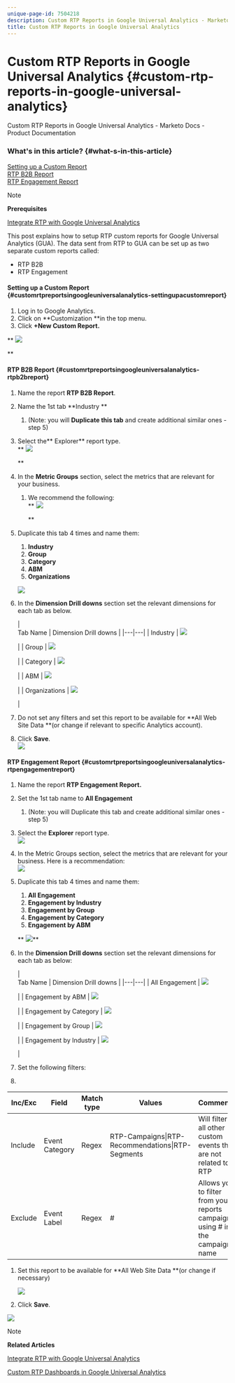 ```yaml
---
unique-page-id: 7504218
description: Custom RTP Reports in Google Universal Analytics - Marketo Docs - Product Documentation
title: Custom RTP Reports in Google Universal Analytics
---
```


# Custom RTP Reports in Google Universal Analytics {#custom-rtp-reports-in-google-universal-analytics}

Custom RTP Reports in Google Universal Analytics - Marketo Docs - Product Documentation

### What's in this article? {#what-s-in-this-article}

[Setting up a Custom Report](#customrtpreportsingoogleuniversalanalytics-settingupacustomreport)  
[RTP B2B Report](#customrtpreportsingoogleuniversalanalytics-rtpb2breport)  
[RTP Engagement Report](#customrtpreportsingoogleuniversalanalytics-rtpengagementreport)

>[!NOTE]
>
>**Prerequisites**
>
>[Integrate RTP with Google Universal Analytics](integrate-rtp-with-google-universal-analytics.md)

This post explains how to setup RTP custom reports for Google Universal Analytics (GUA).  The data sent from RTP to GUA can be set up as two separate custom reports called:

* RTP B2B
* RTP Engagement

#### Setting up a Custom Report {#customrtpreportsingoogleuniversalanalytics-settingupacustomreport}

1. Log in to Google Analytics.
1. Click on **Customization **in the top menu.
1. Click **+New Custom Report.**

** ![](assets/image2015-3-22-16-3a10-3a48.png)

**

#### RTP B2B Report {#customrtpreportsingoogleuniversalanalytics-rtpb2breport}

1. Name the report **RTP B2B Report**.
1. Name the 1st tab **Industry **

    1. (Note: you will **Duplicate this tab** and create additional similar ones - step 5)

1. Select the** Explorer** report type.  
   ** ![](assets/image2015-3-22-16-3a15-3a25.png)

   **

1. In the **Metric Groups** section, select the metrics that are relevant for your business.

    1. We recommend the following:  
       ** ![](assets/image2015-3-22-16-3a16-3a40.png)    
    
       **

1. Duplicate this tab 4 times and name them:

    1. **Industry**
    1. **Group**
    1. **Category**
    1. **ABM**
    1. **Organizations**

   ![](assets/image2015-3-22-16-3a17-3a41.png)

1. In the **Dimension Drill downs** section set the relevant dimensions for each tab as below.

   |  
   Tab Name  | 
   Dimension Drill downs  |
   |---|---|
   | Industry | ![](assets/1.png)

   |
   | Group | ![](assets/2.png)

   |
   | Category | ![](assets/3.png)

   |
   | ABM | ![](assets/5.png)

   |
   | Organizations | ![](assets/5.png)

   |

1. Do not set any filters and set this report to be available for **All Web Site Data **(or change if relevant to specific Analytics account).
1. Click **Save**.  
   ![](assets/image2015-3-22-16-3a21-3a23.png)

#### RTP Engagement Report {#customrtpreportsingoogleuniversalanalytics-rtpengagementreport}

1. Name the report **RTP Engagement Report.**
1. Set the 1st tab name to **All Engagement**

    1. (Note: you will Duplicate this tab and create additional similar ones - step 5)

1. Select the **Explorer** report type.  
   ![](assets/image2015-3-22-16-3a23-3a36.png)

1. In the Metric Groups section, select the metrics that are relevant for your business. Here is a recommendation:  
   ![](assets/image2015-3-22-16-3a24-3a57.png)

1. Duplicate this tab 4 times and name them:

    1. **All Engagement**
    1. **Engagement by Industry**
    1. **Engagement by Group**
    1. **Engagement by Category**
    1. **Engagement by ABM**

   ** ![](assets/image2015-3-22-16-3a26-3a21.png)\**

1. In the **Dimension Drill downs** section set the relevant dimensions for each tab as below:

   |  
   Tab Name  | 
   Dimension Drill downs  |
   |---|---|
   | All Engagement | ![](assets/a.png)

   |
   | Engagement by ABM | ![](assets/4.png)

   |
   | Engagement by Category | ![](assets/a.png)

   |
   | Engagement by Group | ![](assets/c.png)

   |
   | Engagement by Industry | ![](assets/b.png)

   |

1. Set the following filters:
1. 

<table> 
 <thead> 
  <tr> 
   <th> 
    <div>
      Inc/Exc 
    </div></th> 
   <th> 
    <div>
      Field 
    </div></th> 
   <th> 
    <div>
      Match type 
    </div></th> 
   <th> 
    <div>
      Values 
    </div></th> 
   <th colspan="1"> 
    <div>
      Comments 
    </div></th> 
  </tr> 
 </thead> 
 <tbody> 
  <tr> 
   <td><p>Include</p></td> 
   <td><p>Event Category</p></td> 
   <td>Regex</td> 
   <td>RTP-Campaigns|RTP-Recommendations|RTP-Segments</td> 
   <td colspan="1">Will filter all other custom events that are not related to RTP</td> 
  </tr> 
  <tr> 
   <td>Exclude</td> 
   <td>Event Label</td> 
   <td>Regex</td> 
   <td>#</td> 
   <td colspan="1">Allows you to filter from your reports campaign using # in the campaign name</td> 
  </tr> 
 </tbody> 
</table>

1. Set this report to be available for **All Web Site Data **(or change if necessary)

   ![](assets/image2015-3-22-16-3a29-3a5.png)

1. Click **Save**.

![](assets/image2015-3-22-16-3a30-3a0.png)

>[!NOTE]
>
>**Related Articles**
>
>[Integrate RTP with Google Universal Analytics](integrate-rtp-with-google-universal-analytics.md)
>
>[Custom RTP Dashboards in Google Universal Analytics](custom-rtp-dashboards-in-google-universal-analytics.md)

